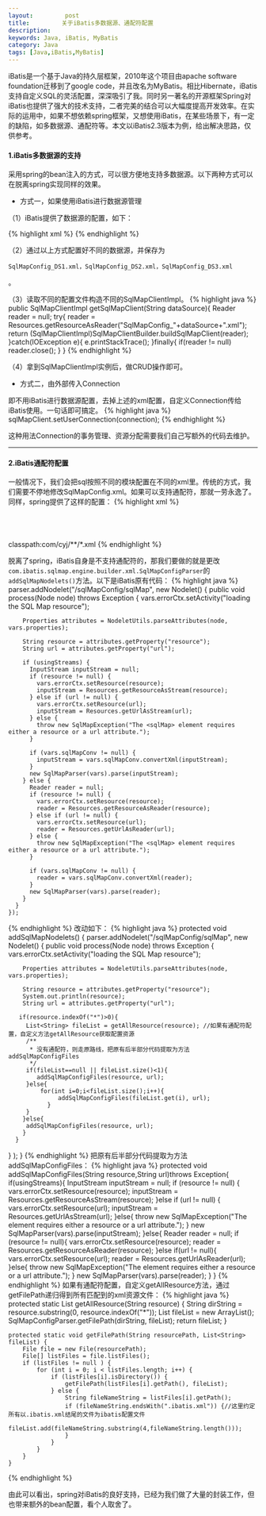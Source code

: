 ```yaml
---
layout:         post
title:         关于iBatis多数据源、通配符配置
description:
keywords: Java, iBatis, MyBatis
category: Java
tags: [Java,iBatis,MyBatis]
---
```


iBatis是一个基于Java的持久层框架，2010年这个项目由apache software foundation迁移到了google code，并且改名为MyBatis。相比Hibernate，iBatis支持自定义SQL的灵活配置，深深吸引了我。同时另一著名的开源框架Spring对iBatis也提供了强大的技术支持，二者完美的结合可以大幅度提高开发效率。在实际的运用中，如果不想依赖spring框架，又想使用iBatis，在某些场景下，有一定的缺陷，如多数据源、通配符等。本文以iBatis2.3版本为例，给出解决思路，仅供参考。

<!-- more -->

####  1.iBatis多数据源的支持

采用spring的bean注入的方式，可以很方便地支持多数据源。以下两种方式可以在脱离spring实现同样的效果。

* 方式一，如果使用iBatis进行数据源管理

（1）iBatis提供了数据源的配置，如下：

{% highlight xml %}
  <transactionManager type="JDBC"><!-- 定义了ibatis的事务管理器有3中（JDBC,JTA:容器提供的JTA服务,EXTERNAL:外部事务管理） -->
		<dataSource type="SIMPLE"><!-- type属性指定了数据源的链接类型，也有3种类型(SIMPLE:ibatis内置的dataSource实现,DBCP:基于Apache DBCP连接池组件实现的DataSource封装,JNDI:使用J2EE容器提供的DataSource实现) -->
			<property name="JDBC.Driver"
				value="oracle.jdbc.driver.OracleDriver" />
			<property name="JDBC.ConnectionURL"
				value="jdbc:oracle:thin:@host:port:sid" />
			<property name="JDBC.Username" value="usr" />
			<property name="JDBC.Password" value="pwd" />
			<property name="Pool.MaximumActiveConnections" value="10" />
			<property name="Pool.MaximumIdleConnections" value="5" />
			<property name="Pool.MaximumCheckoutTime" value="120000" />
			<property name="TimeToWait" value="500" />
		</dataSource>
	</transactionManager>
{% endhighlight %}

（2）通过以上方式配置好不同的数据源，并保存为<pre><code>SqlMapConfig\_DS1.xml，SqlMapConfig\_DS2.xml，SqlMapConfig\_DS3.xml</code></pre>。

（3）读取不同的配置文件构造不同的SqlMapClientImpl。
{% highlight java %}
public SqlMapClientImpl getSqlMapClient(String dataSource){
 Reader reader = null;
  try{
    reader = Resources.getResourceAsReader("SqlMapConfig_"+dataSource+".xml");
    return (SqlMapClientImpl)SqlMapClientBuilder.buildSqlMapClient(reader);			
  }catch(IOException e){
    e.printStackTrace();
  }finally{
    if(reader != null)
      reader.close();
  }
}
{% endhighlight %}

（4）拿到SqlMapClientImpl实例后，做CRUD操作即可。

* 方式二，由外部传入Connection

即不用iBatis进行数据源配置，去掉上述的xml配置，自定义Connection传给iBatis使用。一句话即可搞定。
{% highlight java %}
sqlMapClient.setUserConnection(connection);
{% endhighlight %}

这种用法Connection的事务管理、资源分配需要我们自己写额外的代码去维护。

----------------------------

####  2.iBatis通配符配置

一般情况下，我们会把sql按照不同的模块配置在不同的xml里。传统的方式，我们需要不停地修改SqlMapConfig.xml。如果可以支持通配符，那就一劳永逸了。同样，spring提供了这样的配置：
{% highlight xml %}
<bean id="sqlMapClient"  
    class="org.springframework.orm.ibatis.SqlMapClientFactoryBean">  
    <property name="dataSource">  
        <ref bean="datasource" />  
    </property>  
    <property name="configLocation" value="classpath:com/sqlmap/sqlmap-config.xml" >  
    </property>
     <property name="mappingLocations">
        <value>classpath:com/cyj/**/*.xml</value>
    </property>
</bean>
{% endhighlight %}

脱离了spring，iBatis自身是不支持通配符的，那我们要做的就是更改`com.ibatis.sqlmap.engine.builder.xml.SqlMapConfigParser`的`addSqlMapNodelets()`方法。以下是iBatis原有代码：
{% highlight java %}
parser.addNodelet("/sqlMapConfig/sqlMap", new Nodelet() {
      public void process(Node node) throws Exception {
        vars.errorCtx.setActivity("loading the SQL Map resource");

        Properties attributes = NodeletUtils.parseAttributes(node, vars.properties);

        String resource = attributes.getProperty("resource");
        String url = attributes.getProperty("url");

        if (usingStreams) {
          InputStream inputStream = null;
          if (resource != null) {
            vars.errorCtx.setResource(resource);
            inputStream = Resources.getResourceAsStream(resource);
          } else if (url != null) {
            vars.errorCtx.setResource(url);
            inputStream = Resources.getUrlAsStream(url);
          } else {
            throw new SqlMapException("The <sqlMap> element requires either a resource or a url attribute.");
          }

          if (vars.sqlMapConv != null) {
            inputStream = vars.sqlMapConv.convertXml(inputStream);
          }
          new SqlMapParser(vars).parse(inputStream);
        } else {
          Reader reader = null;
          if (resource != null) {
            vars.errorCtx.setResource(resource);
            reader = Resources.getResourceAsReader(resource);
          } else if (url != null) {
            vars.errorCtx.setResource(url);
            reader = Resources.getUrlAsReader(url);
          } else {
            throw new SqlMapException("The <sqlMap> element requires either a resource or a url attribute.");
          }

          if (vars.sqlMapConv != null) {
            reader = vars.sqlMapConv.convertXml(reader);
          }
          new SqlMapParser(vars).parse(reader);
        }
      }
    });
{% endhighlight %}
改动如下：
{% highlight java %}
 protected void addSqlMapNodelets() {
    parser.addNodelet("/sqlMapConfig/sqlMap", new Nodelet() {
      public void process(Node node) throws Exception {
        vars.errorCtx.setActivity("loading the SQL Map resource");

        Properties attributes = NodeletUtils.parseAttributes(node, vars.properties);

        String resource = attributes.getProperty("resource");
        System.out.println(resource);
        String url = attributes.getProperty("url");

       if(resource.indexOf("*")>0){   
  	     List<String> fileList = getAllResource(resource); //如果有通配符配置，自定义方法getAllResource获取配置资源
  	     /**
 	      * 没有通配符，则走原路线，把原有后半部分代码提取为方法addSqlMapConfigFiles
 	      */
 	     if(fileList==null || fileList.size()<1){
 	    	addSqlMapConfigFiles(resource, url);
 	     }else{
 	    	 for(int i=0;i<fileList.size();i++){   
 	    	      addSqlMapConfigFiles(fileList.get(i), url);   
 	    	   }   
 	     }
 	    }else{   
  	     addSqlMapConfigFiles(resource, url);
  	    }  
      }
   }
  );
  }
{% endhighlight %}
把原有后半部分代码提取为方法addSqlMapConfigFiles：
{% highlight java %}
   protected void addSqlMapConfigFiles(String resource,String url)throws Exception{
   if(usingStreams){
	   InputStream inputStream = null;
	   if (resource != null) {
		   vars.errorCtx.setResource(resource);
	       inputStream = Resources.getResourceAsStream(resource);
	   }else if (url != null) {
		   vars.errorCtx.setResource(url);
	       inputStream = Resources.getUrlAsStream(url);
	   }else{
	    throw new SqlMapException("The <sqlMap> element requires either a resource or a url attribute.");
	   }
	   new SqlMapParser(vars).parse(inputStream);
  }else{
	   Reader reader = null;
	   if (resource != null){
		   vars.errorCtx.setResource(resource);
	       reader = Resources.getResourceAsReader(resource);
	   }else if(url != null){
		   vars.errorCtx.setResource(url);
	       reader = Resources.getUrlAsReader(url);
	   }else{
	    throw new SqlMapException("The <sqlMap> element requires either a resource or a url attribute.");
	   }
	   new SqlMapParser(vars).parse(reader);
  }
 }
{% endhighlight %}
如果有通配符配置，自定义getAllResource方法，通过getFilePath递归得到所有匹配到的xml资源文件：
{% highlight java %}
protected static List<String> getAllResource(String resource) {
		String dirString = resource.substring(0, resource.indexOf("*"));
		List<String> fileList = new ArrayList<String>();
		SqlMapConfigParser.getFilePath(dirString, fileList);
		return fileList;
	}

	protected static void getFilePath(String resourcePath, List<String> fileList) {
		File file = new File(resourcePath);
		File[] listFiles = file.listFiles();
		if (listFiles != null ) {
			for (int i = 0; i < listFiles.length; i++) {
				if (listFiles[i].isDirectory()) {
					getFilePath(listFiles[i].getPath(), fileList);
				} else {
					String fileNameString = listFiles[i].getPath();
					if (fileNameString.endsWith(".ibatis.xml")) {//这里约定所有以.ibatis.xml结尾的文件为ibatis配置文件
						fileList.add(fileNameString.substring(4,fileNameString.length()));
					}
				}
			}
		}
	}
{% endhighlight %}

由此可以看出，spring对iBatis的良好支持，已经为我们做了大量的封装工作，但也带来额外的bean配置，看个人取舍了。
